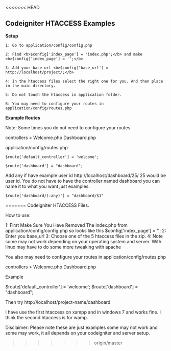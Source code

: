 <<<<<<< HEAD
<h2>Codeigniter HTACCESS Examples</h2>

<b>Setup</b>

	1: Go to application/config/config.php

	2: Find <b>$config['index_page'] = 'index.php';</b> and make <b>$config['index_page'] = '';</b>

	3: Add your base url <b>$config['base_url'] = http://localhost/project/;</b>

	4: In the htaccess files select the right one for you. And then place in the main directory.

	5: Do not touch the htaccess in application folder.

	6: You may need to configure your routes in application/config/routes.php

<b>Example Routes</b>

Note: Some times you do not need to configure your routes.

controllers >
	Welcome.php
	Dashboard.php

application/config/routes.php

	$route['default_controller'] = 'welcome';
	
	$route['dashboard'] = "dashboard";

Add any if have example user id http://localhost/dashboard/25/ 25 would be user id. You do not have to have
the controller named dashboard you can name it to what you want just examples.

	$route['dashboard/(:any)'] = "dashboard/$1"
=======
Codeigniter HTACCESS Files.

How to use: 

  1: First Make Sure You Have Removed The index.php from application/config/config.php so looks like this $config['index_page'] = '';
  2: Enter you base_url 
  3: Choose one of the 5 htaccess files in the zip.
  4: Note some may not work depending on your operating system and server. With linux may have to do some more tweaking with apache

You also may need to configure your routes in application/config/routes.php

controllers >
  Welcome.php
  Dashboard.php
   
   
Example

  $route['default_controller'] = 'welcome';
  $route['dashboard'] = "dashboard";
  
Then try http://localhost/project-name/dashboard

I have use the first htaccess on xampp and in windows 7 and works fine. I think the second htaccess is for wamp.

Disclaimer: Please note these are just examples some may not work and some may work, it all depends on your codeigniter and server setup.
>>>>>>> origin/master
